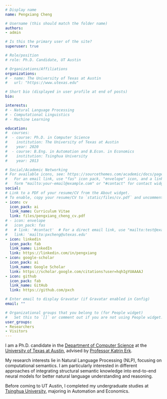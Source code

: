 ```yaml
---
# Display name
name: Pengxiang Cheng

# Username (this should match the folder name)
authors:
- admin

# Is this the primary user of the site?
superuser: true

# Role/position
# role: Ph.D. Candidate, UT Austin

# Organizations/Affiliations
organizations:
# - name: The University of Texas at Austin
#   url: "https://www.utexas.edu"

# Short bio (displayed in user profile at end of posts)
bio: 

interests:
# - Natural Language Processing
# - Computational Linguistics
# - Machine Learning

education:
#  courses:
#  - course: Ph.D. in Computer Science
#    institution: The University of Texas at Austin
#    year: 2020
#  - course: B.Eng. in Automation and B.Econ. in Economics
#    institution: Tsinghua University
#    year: 2013

# Social/Academic Networking
# For available icons, see: https://sourcethemes.com/academic/docs/page-builder/#icons
#   For an email link, use "fas" icon pack, "envelope" icon, and a link in the
#   form "mailto:your-email@example.com" or "#contact" for contact widget.
social:
# Link to a PDF of your resume/CV from the About widget.
# To enable, copy your resume/CV to `static/files/cv.pdf` and uncomment the lines below.
- icon: cv
  icon_pack: ai
  link_name: Curriculum Vitae
  link: files/pengxiang_cheng_cv.pdf
# - icon: envelope
#   icon_pack: fas
#   # link: '#contact'  # For a direct email link, use "mailto:test@example.org".
#   link: 'mailto:pxcheng@utexas.edu'
- icon: linkedin
  icon_pack: fab
  link_name: LinkedIn
  link: https://linkedin.com/in/pengxiang
- icon: google-scholar
  icon_pack: ai
  link_name: Google Scholar
  link: https://scholar.google.com/citations?user=hqhIgYUAAAAJ
- icon: github
  icon_pack: fab
  link_name: GitHub
  link: https://github.com/pxch

# Enter email to display Gravatar (if Gravatar enabled in Config)
email: ""

# Organizational groups that you belong to (for People widget)
#   Set this to `[]` or comment out if you are not using People widget.
user_groups:
- Researchers
- Visitors
---
```


I am a Ph.D. candidate in the [Department of Computer Science](https://www.cs.utexas.edu) at the [University of Texas at Austin](https://www.utexas.edu), advised by [Professor Katrin Erk](http://www.katrinerk.com).

My research interests lie in Natural Language Processing (NLP), focusing on computational semantics. I am particularly interested in different approaches of integrating structural semantic knowledge into end-to-end neural models for better natural language understanding and reasoning.

Before coming to UT Austin, I completed my undergraduate studies at [Tsinghua University](http://www.tsinghua.edu.cn), majoring in Automation and Economics.

<!--For more information, please check my [CV](files/pengxiang_cheng_cv.pdf), or send me an [email](mailto:pxcheng@uteaxs.edu).-->
